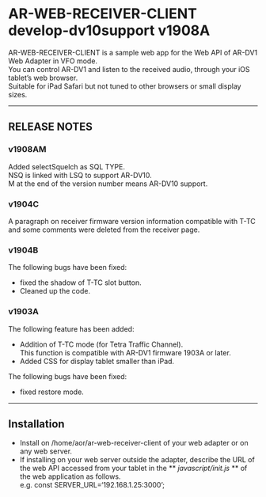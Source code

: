 # AR-WEB-RECEIVER-CLIENT develop-dv10support v1908A  

AR-WEB-RECEIVER-CLIENT is a sample web app for the Web API of AR-DV1 Web Adapter in VFO mode.  
You can control AR-DV1 and listen to the received audio, through your iOS tablet’s web browser.  
Suitable for iPad Safari but not tuned to other browsers or small display sizes.

---

## RELEASE NOTES  
### v1908AM  
Added selectSquelch as SQL TYPE.  
NSQ is linked with LSQ to support AR-DV10.  
M at the end of the version number means AR-DV10 support.

### v1904C  
A paragraph on receiver firmware version information compatible with T-TC and some comments were deleted from the receiver page.  

### v1904B  
The following bugs have been fixed:  
 - fixed the shadow of T-TC slot button.  
 - Cleaned up the code.  

### v1903A  
The following feature has been added:  
 - Addition of T-TC mode (for Tetra Traffic Channel).  
 This function is compatible with AR-DV1 firmware 1903A or later.  
 - Added CSS for display tablet smaller than iPad.  

The following bugs have been fixed:  
 - fixed restore mode.  

---
## Installation  
 - Install on /home/aor/ar-web-receiver-client of your web adapter or on any web server.  
 - If installing on your web server outside the adapter, describe the URL of the web API accessed from your tablet in the ** *javascript/init.js* ** of the web application as follows.  
	e.g. const SERVER_URL=‘192.168.1.25:3000’;  

